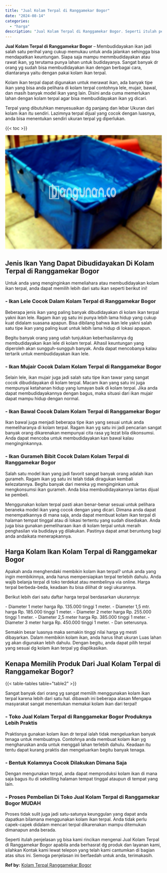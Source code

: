 ```yaml
---
title: "Jual Kolam Terpal di Ranggamekar Bogor"
date: "2024-08-14"
categories: 
  - "harga"
description: "Jual Kolam Terpal di Ranggamekar Bogor. Seperti itulah penjelasan yg bisa kami rincikan mengenai Jual Kolam Terpal di Ranggamekar Bogor apabila anda berhasra..."
---
```


**Jual Kolam Terpal di Ranggamekar Bogor** – Membudidayakan ikan jadi salah satu perihal yang cukup memukau untuk anda jalankan sehingga bisa mendapatkan keuntungan. Siapa saja mampu memmbudidayakan atau rawat ikan, yg terutama punya lahan untuk budidayanya. Sangat banyak dr orang yg sudah bisa membudidayakan ikan dengan berbagai cara, diantaranya yaitu dengan pakai kolam ikan terpal.

Kolam ikan terpal dapat digunakan untuk merawat ikan, ada banyak tipe ikan yang bisa anda pelihara di kolam terpal contohnya lele, mujair, bawal, dan masih banyak model ikan yang lain. Disini anda cuma memerlukan lahan dengan kolam terpal agar bisa membudidayakan ikan yg dicari.

Terpal yang dibutuhkan menyesuaikan dg panjang dan lebar Ukuran dari kolam ikan itu sendiri. Lazimnya terpal dijual yang cocok dengan luasnya, anda bisa menentukan sendiri ukuran terpal yg diperlukan.

{{< toc >}}

![Jual Kolam Terpal di Ranggamekar Bogor](/images/jual-kolam-terpal-29.png)

## Jenis Ikan Yang Dapat Dibudidayakan Di Kolam Terpal di Ranggamekar Bogor

Untuk anda yang menginginkan memeliahara atau membudidayakan kolam ikan terpal, anda dapat memilih lebih dari satu ikan seperti berikut ini!

### \- Ikan Lele Cocok Dalam Kolam Terpal di Ranggamekar Bogor

Beberapa jenis ikan yang paling banyak dibudidayakan di kolam ikan terpal yakni ikan lele. Ragam ikan yg satu ini punya lebih lama hidup yang cukup kuat didalam suasana apapun. Bisa dibilang bahwa ikan lele yakni salah satu tipe ikan yang paling kuat untuk lebih lama hidup di lokasi apapun.

Begitu banyak orang yang udah tunjukkan keberhasilannya dg membudidayakan ikan lele di kolam terpal. Alhasil keuntungan yang diperoleh akan sungguh-sungguh banyak. Anda dapat mencobanya kalau tertarik untuk membudidayakan ikan lele.

### \- Ikan Mujair Cocok Dalam Kolam Terpal di Ranggamekar Bogor

Selain lele, ikan mujair juga jadi salah satu tipe ikan tawar yang sangat cocok dibudidayakan di kolam terpal. Macam ikan yang satu ini juga mempunyai ketahanan hidup yang lumayan baik di kolam terpal. Jika anda dapat membudidayakannya dengan bagus, maka situasi dari ikan mujair dapat mampu hidup dengan normal.

### \- Ikan Bawal Cocok Dalam Kolam Terpal di Ranggamekar Bogor

Ikan bawal juga menjadi beberapa tipe ikan yang sesuai untuk anda memeliharanya di kolam terpal. Ragam ikan yg satu ini jadi pencarian sangat banyak orang dikarenakan mempunyai cita rasa yg lezat bila dikonsumsi. Anda dapat mencoba untuk membudidayakan kan bawal kalau menginginkannya.

### \- Ikan Gurameh Bibit Cocok Dalam Kolam Terpal di Ranggamekar Bogor

Salah satu model ikan yang jadi favorit sangat banyak orang adalah ikan gurameh. Ragam ikan yg satu ini telah tidak diragukan kembali kelezatannya. Begitu banyak dari mereka yg menginginkan untuk mengkonsumsi ikan gurameh. Anda bisa membudidayakannya lantas dijual ke pembeli.

Menggunakan kolam terpal pasti akan benar-benar sesuai untuk pelihara beraneka model ikan yang cocok dengan yang dicari. Dimana anda dapat menempatkannya di mana saja, anda dapat membuat kolam ikan terpal di halaman tempat tinggal atau di lokasi tertentu yang sudah disediakan. Anda juga bisa gunakan pemeliharaan ikan di kolam terpal untuk meraih penghasilan via budidaya yg dilakukan. Pastinya dapat amat beruntung bagi anda andaikata menerapkannya.

## Harga Kolam Ikan Kolam Terpal di Ranggamekar Bogor

Apakah anda menghendaki membikin kolam ikan terpal? untuk anda yang ingin membikinnya, anda harus mempersiapkan terpal terlebih dahulu. Anda wajib belanja terpal di toko terdekat atau membelinya via online. Harga terpal berbeda-beda, keadaan itu bisa dilihat dr segi ukurannya.

Berikut lebih dari satu daftar harga terpal berdasarkan ukurannya:

\- Diameter 1 meter harga Rp. 135.000 tinggi 1 meter. - Diameter 1,5 mtr. harga Rp. 185.000 tinggi 1 meter. - Diameter 2 meter harga Rp. 255.000 tinggi 1 meter. - Diameter 2,5 meter harga Rp. 385.000 tinggi 1 meter. - Diameter 3 meter harga Rp. 450.000 tinggi 1 meter. - Dan seterusnya.

Semakin besar luasnya maka semakin tinggi nilai harga yg mesti dibayarkan. Dalam membikin kolam ikan, anda harus lihat ukuran Luas lahan yg akan digunakan lebih dahulu. Dengan begitu, anda dapat pilih terpal yang sesuai dg kolam ikan terpal yg diaplikasikan.

## Kenapa Memilih Produk Dari Jual Kolam Terpal di Ranggamekar Bogor?

{{< table-tables table="table2" >}}

Sangat banyak dari orang yg sangat memilih menggunakan kolam ikan terpal karena lebih dari satu hal. dibawah ini beberapa alasan Mengapa masyarakat sangat menentukan memakai kolam ikan dari terpal!

### \- Toko Jual Kolam Terpal di Ranggamekar Bogor Produknya Lebih Praktis

Praktisnya gunakan kolam ikan dr terpal ialah tidak mengeluarkan banyak tenaga untuk membuatnya. Contohnya anda membuat kolam ikan yg mengharuskan anda untuk menggali lahan terlebih dahulu. Keadaan itu tentu dapat kurang praktis dan mengeluarkan begitu banyak tenaga.

### \- Bentuk Kolamnya Cocok Dilakukan Dimana Saja

Dengan mengunakan terpal, anda dapat memproduksi kolam ikan di mana saja bagus itu di sekeliling halaman tempat tinggal ataupun di tempat yang lain.

### \- Proses Pembelian Di Toko Jual Kolam Terpal di Ranggamekar Bogor MUDAH

Proses tidak sulit juga jadi satu-satunya keunggulan yang dapat anda dapatkan bilamana menggunakan kolam ikan terpal. Anda tidak perlu capek-capek didalam mencari terpal dikarenakan mampu ditemukan dimanapun anda berada.

Seperti itulah penjelasan yg bisa kami rincikan mengenai Jual Kolam Terpal di Ranggamekar Bogor apabila anda berhasrat dg produk dan layanan kami, silahkan Kontak kami lewat telepon yang telah kami cantumkan di bagian atas situs ini. Semoga penjelasan ini berfaedah untuk anda, terimakasih.

**Ref by:** [Kolam Terpal Ranggamekar Bogor](https://id.wikipedia.org/wiki/Kolam)
